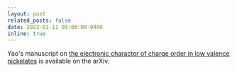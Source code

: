 ```yaml
---
layout: post
related_posts: false
date: 2023-01-11 09:00:00-0400
inline: true
---
```


Yao's manuscript on [the electronic character of charge order in low valence nickelates](/publications/#Shen2023electronic) is available on the arXiv.
